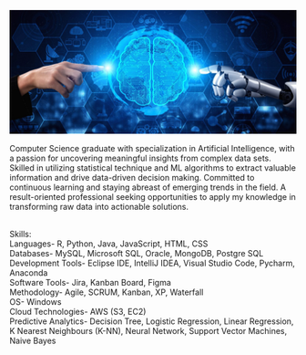 <p align='center'>
  <a href="#"><img src="https://github.com/TanveerAIML/TanveerAIML/blob/master/Tanveer-Dalal/Header1.jpg"></a>
</p>


Computer Science graduate with specialization in Artificial Intelligence, with a passion for uncovering meaningful insights from complex data sets. Skilled in utilizing statistical technique and ML algorithms to extract valuable information and drive data-driven decision making. Committed to continuous learning and staying abreast of emerging trends in the field. A result-oriented professional seeking opportunities to apply my knowledge in transforming raw data into actionable solutions.    

<br>
Skills:
<br>
Languages- R, Python, Java, JavaScript, HTML, CSS<br>
Databases- MySQL, Microsoft SQL, Oracle, MongoDB, Postgre SQL<br>
Development Tools- Eclipse IDE, IntelliJ IDEA, Visual Studio Code, Pycharm, Anaconda<br>
Software Tools- Jira, Kanban Board, Figma<br>
Methodology- Agile, SCRUM, Kanban, XP, Waterfall<br>
OS- Windows<br>
Cloud Technologies- AWS (S3, EC2)<br>
Predictive Analytics- Decision Tree, Logistic Regression, Linear Regression, K Nearest Neighbours (K-NN), Neural Network, Support Vector Machines, Naive Bayes

<!--
**TanveerAIML/TanveerAIML** is a ✨ _special_ ✨ repository because its `README.md` (this file) appears on your GitHub profile.

Here are some ideas to get you started:

- 🔭 I’m currently working on ...
- 🌱 I’m currently learning ...
- 👯 I’m looking to collaborate on ...
- 🤔 I’m looking for help with ...
- 💬 Ask me about ...
- 📫 How to reach me: ...
- 😄 Pronouns: ...
- ⚡ Fun fact: ...
-->
